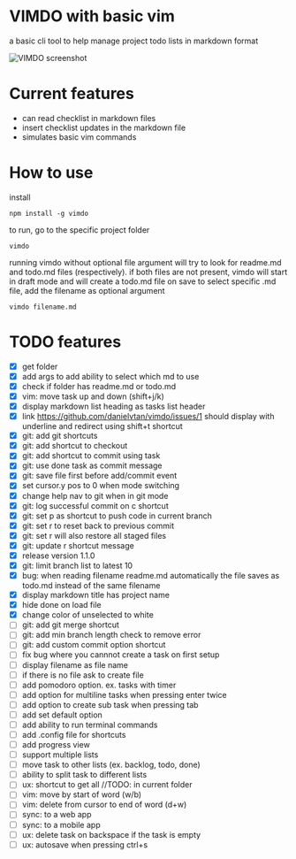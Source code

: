 # VIMDO with basic vim
a basic cli tool to help manage project todo lists in markdown format

![VIMDO screenshot](https://raw.githubusercontent.com/danielvtan/vimdo/main/screenshots/screenshot.png)


# Current features
- can read checklist in markdown files
- insert checklist updates in the markdown file
- simulates basic vim commands

# How to use
install
```
npm install -g vimdo
````
to run, go to the specific project folder
```
vimdo
````
running vimdo without optional file argument will try to look for readme.md and todo.md files (respectively).
if both files are not present, vimdo will start in draft mode and will create a todo.md file on save
to select specific .md file, add the filename as optional argument
```
vimdo filename.md
```

# TODO features
- [x] get folder
- [x] add args to add ability to select which md to use
- [x] check if folder has readme.md or todo.md
- [x] vim: move task up and down (shift+j/k)
- [x] display markdown list heading as tasks list header
- [x] link https://github.com/danielvtan/vimdo/issues/1 should display with underline and redirect using shift+t shortcut
- [x] git: add git shortcuts
- [x] git: add shortcut to checkout
- [x] git: add shortcut to commit using task
- [x] git: use done task as commit message
- [x] git: save file first before add/commit event
- [x] set cursor.y pos to 0 when mode switching
- [x] change help nav to git when in git mode
- [x] git: log successful commit on c shortcut
- [x] git: set p as shortcut to push code in current branch
- [x] git: set r to reset back to previous commit
- [x] git: set r will also restore all staged files
- [x] git: update r shortcut message
- [x] release version 1.1.0
- [x] git: limit branch list to latest 10
- [x] bug: when reading filename readme.md automatically the file saves as todo.md instead of the same filename 
- [x] display markdown title has project name
- [x] hide done on load file
- [x] change color of unselected to white
- [ ] git: add git merge shortcut
- [ ] git: add min branch length check to remove error
- [ ] git: add custom commit option shortcut
- [ ] fix bug where you cannnot create a task on first setup
- [ ] display filename as file name
- [ ] if there is no file ask to create file
- [ ] add pomodoro option. ex. tasks with timer
- [ ] add option for multiline tasks  when pressing enter twice
- [ ] add option to create sub task when pressing tab
- [ ] add set default option
- [ ] add ability to run terminal commands
- [ ] add .config file for shortcuts
- [ ] add progress view
- [ ] support multiple lists
- [ ] move task to other lists (ex. backlog, todo, done)
- [ ] ability to split task to different lists
- [ ] ux: shortcut to get all //TODO: in current folder
- [ ] vim: move by start of word (w/b)
- [ ] vim: delete from cursor to end of word (d+w)
- [ ] sync: to a web app
- [ ] sync: to a mobile app
- [ ] ux: delete task on backspace if the task is empty
- [ ] ux: autosave when pressing ctrl+s
